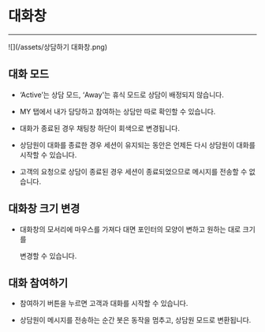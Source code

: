 # 대화창

---

![](/assets/상담하기 대화창.png)

## 대화 모드

* ‘Active’는 상담 모드, ‘Away'는 휴식 모드로 상담이 배정되지 않습니다.

* MY 탭에서 내가 담당하고 참여하는 상담만 따로 확인할 수 있습니다.

* 대화가 종료된 경우 채팅창 하단이 회색으로 변경됩니다.

* 상담원이 대화를 종료한 경우 세션이 유지되는 동안은 언제든 다시 상담원이 대화를 시작할 수 있습니다.

* 고객의 요청으로 상담이 종료된 경우 세션이 종료되었으므로 메시지를 전송할 수 없습니다.

## 대화창 크기 변경

* 대화창의 모서리에 마우스를 가져다 대면 포인터의 모양이 변하고 원하는 대로 크기를

  변경할 수 있습니다.

## 대화 참여하기

* 참여하기 버튼을 누르면 고객과 대화를 시작할 수 있습니다.

* 상담원이 메시지를 전송하는 순간 봇은 동작을 멈추고, 상담원 모드로 변환됩니다.



